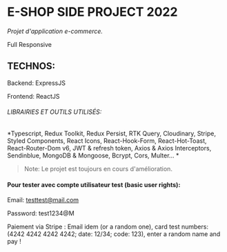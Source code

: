 # E-SHOP SIDE PROJECT 2022
*Projet d'application e-commerce.*

Full Responsive

## TECHNOS:
Backend: ExpressJS

Frontend: ReactJS

###### LIBRAIRIES ET OUTILS UTILISÉS:
*Typescript, Redux Toolkit, Redux Persist, RTK Query, Cloudinary, Stripe, Styled Components, React Icons, React-Hook-Form, React-Hot-Toast, React-Router-Dom v6, JWT & refresh token, Axios & Axios Interceptors, Sendinblue, MongoDB & Mongoose, Bcrypt, Cors, Multer... *

> Note: Le projet est toujours en cours d'amélioration.




#### Pour tester avec compte utilisateur test (basic user rights):

Email: testtest@mail.com

Password: test1234@M

Paiement via Stripe : Email idem (or a random one), card test numbers: (4242 4242 4242 4242; date: 12/34; code: 123), enter a random name and pay !
